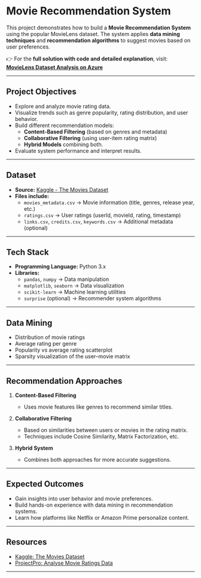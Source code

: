 # Movie Recommendation System

This project demonstrates how to build a **Movie Recommendation System** using the popular MovieLens dataset. The system applies **data mining techniques** and **recommendation algorithms** to suggest movies based on user preferences.

👉 For the **full solution with code and detailed explanation**, visit: **[MovieLens Dataset Analysis on Azure](https://www.projectpro.io/project-use-case/analyse-movie-ratings-data)**

---

## Project Objectives
- Explore and analyze movie rating data.
- Visualize trends such as genre popularity, rating distribution, and user behavior.
- Build different recommendation models:
  - **Content-Based Filtering** (based on genres and metadata)
  - **Collaborative Filtering** (using user-item rating matrix)
  - **Hybrid Models** combining both.
- Evaluate system performance and interpret results.

---

## Dataset
- **Source:** [Kaggle - The Movies Dataset](https://www.kaggle.com/datasets/rounakbanik/the-movies-dataset)
- **Files include:**
  - `movies_metadata.csv` → Movie information (title, genres, release year, etc.)
  - `ratings.csv` → User ratings (userId, movieId, rating, timestamp)
  - `links.csv`, `credits.csv`, `keywords.csv` → Additional metadata (optional)

---

## Tech Stack
- **Programming Language:** Python 3.x
- **Libraries:**  
  - `pandas`, `numpy` → Data manipulation  
  - `matplotlib`, `seaborn` → Data visualization  
  - `scikit-learn` → Machine learning utilities  
  - `surprise` (optional) → Recommender system algorithms  

---

## Data Mining
- Distribution of movie ratings  
- Average rating per genre  
- Popularity vs average rating scatterplot  
- Sparsity visualization of the user–movie matrix  

---

## Recommendation Approaches
1. **Content-Based Filtering**  
   - Uses movie features like genres to recommend similar titles.

2. **Collaborative Filtering**  
   - Based on similarities between users or movies in the rating matrix.  
   - Techniques include Cosine Similarity, Matrix Factorization, etc.

3. **Hybrid System**  
   - Combines both approaches for more accurate suggestions.

---

## Expected Outcomes
- Gain insights into user behavior and movie preferences.
- Build hands-on experience with data mining in recommendation systems.
- Learn how platforms like Netflix or Amazon Prime personalize content.

---

## Resources
- [Kaggle: The Movies Dataset](https://www.kaggle.com/datasets/rounakbanik/the-movies-dataset)  
- [ProjectPro: Analyse Movie Ratings Data](https://www.projectpro.io/project-use-case/analyse-movie-ratings-data)

---
